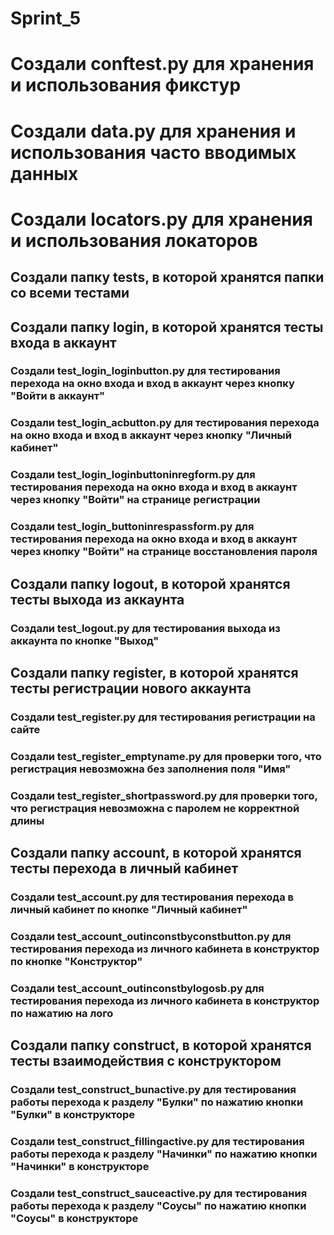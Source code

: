 # Sprint_5

# Создали conftest.py для хранения и использования фикстур
# Создали data.py для хранения и использования часто вводимых данных
# Создали locators.py для хранения и использования локаторов

## Создали папку tests, в которой хранятся папки со всеми тестами

## Создали папку login, в которой хранятся тесты входа в аккаунт
### Создали test_login_loginbutton.py для тестирования перехода на окно входа и вход в аккаунт через кнопку "Войти в аккаунт"
### Создали test_login_acbutton.py для тестирования перехода на окно входа и вход в аккаунт через кнопку "Личный кабинет"
### Создали test_login_loginbuttoninregform.py для тестирования перехода на окно входа и вход в аккаунт через кнопку "Войти" на странице регистрации
### Создали test_login_buttoninrespassform.py для тестирования перехода на окно входа и вход в аккаунт через кнопку "Войти" на странице восстановления пароля

## Создали папку logout, в которой хранятся тесты выхода из аккаунта
### Создали test_logout.py для тестирования выхода из аккаунта по кнопке "Выход"

## Создали папку register, в которой хранятся тесты регистрации нового аккаунта
### Создали test_register.py для тестирования регистрации на сайте
### Создали test_register_emptyname.py для проверки того, что регистрация невозможна без заполнения поля "Имя"
### Создали test_register_shortpassword.py для проверки того, что регистрация невозможна с паролем не корректной длины

## Создали папку account, в которой хранятся тесты перехода в личный кабинет
### Создали test_account.py для тестирования перехода в личный кабинет по кнопке "Личный кабинет"
### Создали test_account_outinconstbyconstbutton.py для тестирования перехода из личного кабинета в конструктор по кнопке "Конструктор"
### Создали test_account_outinconstbylogosb.py для тестирования перехода из личного кабинета в конструктор по нажатию на лого

## Создали папку construct, в которой хранятся тесты взаимодействия с конструктором
### Создали test_construct_bunactive.py для тестирования работы перехода к разделу "Булки" по нажатию кнопки "Булки" в конструкторе
### Создали test_construct_fillingactive.py для тестирования работы перехода к разделу "Начинки" по нажатию кнопки "Начинки" в конструкторе
### Создали test_construct_sauceactive.py для тестирования работы перехода к разделу "Соусы" по нажатию кнопки "Соусы" в конструкторе
